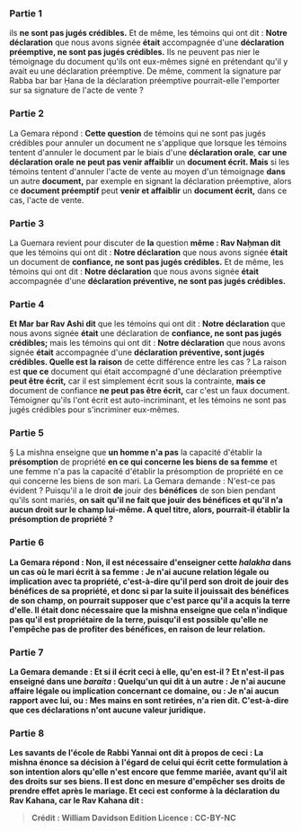 
### Partie 1
ils <b>ne sont pas jugés crédibles.</b> Et de même, les témoins qui ont dit : <b>Notre déclaration</b> que nous avons signée <b>était</b> accompagnée d'une <b>déclaration préemptive, ne sont pas jugés crédibles.</b> Ils ne peuvent pas nier le témoignage du document qu'ils ont eux-mêmes signé en prétendant qu'il y avait eu une déclaration préemptive. De même, comment la signature par Rabba bar bar Ḥana de la déclaration préemptive pourrait-elle l'emporter sur sa signature de l'acte de vente ?

### Partie 2
La Gemara répond : <b>Cette question</b> de témoins qui ne sont pas jugés crédibles pour annuler un document ne s'applique que lorsque les témoins tentent d'annuler le document par le biais d'une <b>déclaration orale</b>, <b>car une déclaration orale</b> <b>ne peut pas venir affaiblir</b> un <b>document écrit. Mais</b> si les témoins tentent d'annuler l'acte de vente au moyen d'un témoignage <b>dans</b> un autre <b>document,</b> par exemple en signant la déclaration préemptive, alors ce <b>document préemptif</b> peut <b>venir et affaiblir</b> un <b>document écrit,</b> dans ce cas, l'acte de vente.

### Partie 3
La Guemara revient pour discuter de <b>la</b> question <b>même : Rav Naḥman dit</b> que les témoins qui ont dit : <b>Notre déclaration</b> que nous avons signée <b>était</b> un document de <b>confiance, ne sont pas jugés crédibles.</b> Et de même, les témoins qui ont dit : <b>Notre déclaration</b> que nous avons signée <b>était</b> accompagnée d'une <b>déclaration préventive, ne sont pas jugés crédibles.</b>

### Partie 4
<b>Et Mar bar Rav Ashi dit</b> que les témoins qui ont dit : <b>Notre déclaration</b> que nous avons signée <b>était</b> une déclaration de <b>confiance, ne sont pas jugés crédibles;</b> mais les témoins qui ont dit : <b>Notre déclaration</b> que nous avons signée <b>était</b> accompagnée d'une <b>déclaration préventive, sont jugés crédibles. Quelle est la raison</b> de cette différence entre les cas ? La raison est <b>que ce</b> document qui était accompagné d'une déclaration préemptive <b>peut être écrit,</b> car il est simplement écrit sous la contrainte, <b>mais ce</b> document de confiance <b>ne peut pas être écrit,</b> car c'est un faux document. Témoigner qu'ils l'ont écrit est auto-incriminant, et les témoins ne sont pas jugés crédibles pour s'incriminer eux-mêmes.

### Partie 5
§ La mishna enseigne que <b>un homme n'a pas</b> la capacité d'établir la <b>présomption</b> de propriété <b>en ce qui concerne les biens de sa femme</b> et une femme n'a pas la capacité d'établir la présomption de propriété en ce qui concerne les biens de son mari. La Gemara demande : N'est-ce pas évident ? Puisqu'il a</b> le droit <b>de</b> jouir des <b>bénéfices</b> de son bien pendant qu'ils sont mariés, <b>on sait</b> <b>qu'il ne fait que <b>jouir des bénéfices</b> et qu'il n'a aucun droit sur le champ lui-même. A quel titre, alors, pourrait-il établir la présomption de propriété ?

### Partie 6
La Gemara répond : <b>Non,</b> il est <b>nécessaire</b> d'enseigner cette <i>halakha</i> dans un cas <b>où le mari <b>écrit à</b> sa femme : <b>Je n'ai aucune relation légale</b> <b>ou implication avec ta propriété,</b> c'est-à-dire qu'il perd son droit de jouir des bénéfices de sa propriété, et donc si par la suite il jouissait des bénéfices de son champ, on pourrait supposer que c'est parce qu'il a acquis la terre d'elle. Il était donc nécessaire que la mishna enseigne que cela n'indique pas qu'il est propriétaire de la terre, puisqu'il est possible qu'elle ne l'empêche pas de profiter des bénéfices, en raison de leur relation.

### Partie 7
La Gemara demande : <b>Et si</b> il <b>écrit</b> ceci <b>à elle, qu'en est-il ? Et n'est-il pas enseigné</b> dans une <i>baraita</i> : <b>Quelqu'un qui dit à un autre : Je n'ai</b> aucune <b>affaire légale</b> <b>ou implication concernant ce domaine, ou : Je n'ai aucun rapport avec lui, ou : Mes mains en sont retirées, n'a rien dit.</b> C'est-à-dire que ces déclarations n'ont aucune valeur juridique.

### Partie 8
Les savants <b>de l'école de Rabbi Yannai ont dit</b> à propos de <b>ceci : La mishna</b> énonce sa décision <b>à l'égard</b> de celui qui <b>écrit</b> cette formulation <b>à son intention alors qu'elle n'est encore</b> que <b>femme mariée,</b> avant qu'il ait des droits sur ses biens. Il est donc en mesure d'empêcher ses droits de prendre effet après le mariage. <b>Et</b> ceci est <b>conforme</b> à la déclaration <b>du Rav Kahana, car le Rav Kahana dit :</b>

>Crédit : William Davidson Edition
>Licence : CC-BY-NC